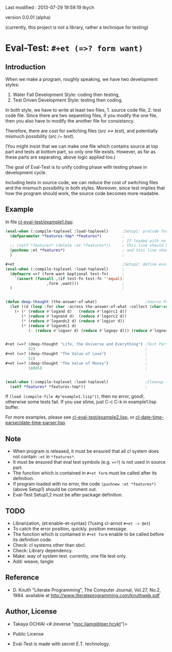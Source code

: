 Last modified : 2013-07-29 19:59:19 tkych

version 0.0.01 (alpha)

(currently, this project is not a library, rather a technique for testing)


Eval-Test: `#+et (=>? form want)`
=================================
 
Introduction
------------

When we make a program, roughly speaking, we have two development styles:

1. Water Fall Development Style: coding then testing,
2. Test Driven Development Style: testing then coding.


In both style, we have to write at least two files, 1. source code file, 2. test code file.
Since there are two separeting files,
if you modify the one file, then you also have to modify the another file for consistancy.

Therefore, there are cost for switching files (*src <-> test*), and potentially mismuch possibility (*src /~ test*).

 (You might insist that we can make one file which contains source at top part and tests at bottom part,
so only one file exists. However, as far as these parts are separating, above logic applied too.)

The goal of Eval-Test is to unify coding phase with testing phase in development cycle.

Including tests in source code, we can reduce the cost of switching files and the mismuch possibility in both styles.
Moreover, since test implies that how the program should work, the source code becomes more readable.


Example
-------

In file [cl-eval-test/example1.lisp](https://github.com/tkych/cl-eval-test/blob/master/example1.lisp):

```lisp
(eval-when (:compile-toplevel :load-toplevel)      ;Setup1: prelude for Eval-Test
  (defparameter *features-tmp* *features*)         ;
                                                   ; If loaded with no error, 
  ;; (setf *features* (delete :et *features*))     ; this line should be commented in,
  (pushnew :et *features*)                         ; and this line should be commented out.
  )                                                ;

#+et                                               ;Setup2: define eval-tests
(eval-when (:compile-toplevel :load-toplevel)      ;
  (defmacro =>? (form want &optional test-fn)      ;
    `(assert (funcall ,(if test-fn test-fn ''equal);
                  ,form ,want)))                   ;
  )                                                ;


(defun deep-thought (the-answer-of-what)                     ;Source Part
  (let ((d (loop :for char :across the-answer-of-what :collect (char-code char))))
    (+ (* (reduce #'logand d)   (reduce #'logorc1 d))
       (* (reduce #'lognand d)  (reduce #'logorc2 d))
       (* (reduce #'logandc2 d) (reduce #'logior d))
       (* (reduce #'logandc1 d)
          (- (reduce #'logxor d) (reduce #'logeqv d))) (reduce #'lognor d))))


#+et (=>? (deep-thought "Life, the Universe and Everything") ;Test Part
          42)                                                ;
#+et (=>? (deep-thought "The Value of Love")                 ;
          52)                                                ;
#+et (=>? (deep-thought "The Value of Money")                ;
          18885)                                             ;


(eval-when (:compile-toplevel :load-toplevel)                ;Cleanup for Eval-Test
  (setf *features* *features-tmp*))                          ;
```


If `(load (compile-file #p"example1.lisp"))`, then no error, good!, otherwise some tests fail.
If you use slime, just C-c C-k in example1.lisp buffer.

For more examples, please see
[cl-eval-test/example2.lisp](https://github.com/tkych/cl-eval-test/blob/master/example2.lisp), or
[cl-date-time-parser/date-time-parser.lisp](https://github.com/tkych/cl-date-time-parser/blob/master/date-time-parser.lisp).


Note
----

 * When program is released, it must be ensured that all cl system does not contain `:et` in `*features*`.
 * It must be ensured that eval test symbols (e.g. `=>?`) is not used in source part.
 * The function which is contained in `#+et form` must be called after its definition.
 * If program loaded with no error, the code `(pushnew :et *features*)` (above Setup1) should be comment out.
 * Eval-Test Setup1,2 must be after package definition.


TODO
----

 * Librarization, (et:enable-et-syntax) (?using cl-annot `#+et -> @et`)
 * To catch the error position, quickly. position message.
 * The function which is contained in `#+et form` enable to be called before its definition code.
 * Check: cl systems other than sbcl.
 * Check: Library dependency.
 * Make: way of system test. currently, one file test only.
 * Add: weave, tangle


Reference
---------

 * D. Knuth "Literate Programming", The Computer Journal, Vol.27, No.2, 1984.
   available at http://www.literateprogramming.com/knuthweb.pdf


Author, License
---------------

- Takaya OCHIAI  <#.(reverse "moc.liamg@lper.hcykt")>

- Public License

- Eval-Test is made with secret E.T. technology.
